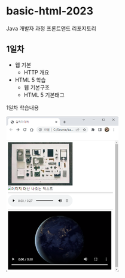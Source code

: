 # basic-html-2023
Java 개발자 과정 프론트앤드 리포지토리

## 1일차
- 웹 기본
    - HTTP 개요
- HTML 5 학습
    - 웹 기본구조
    - HTML 5 기본태그

1일차 학습내용
<!--![멀티미디어](https://raw.githubusercontent.com/NawhesJoo/basic-html-2023/main/Image/Day01.png) 이렇게 하면 사이즈 조절 불가-->
<img src="https://raw.githubusercontent.com/NawhesJoo/basic-html-2023/main/Image/Day01.png" width="300">
